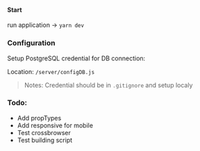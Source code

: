 #### Start

run application -> `yarn dev`

### Configuration

Setup PostgreSQL credential for DB connection:

Location: `/server/configDB.js`

> Notes: Credential should be in `.gitignore` and setup localy

### Todo:

- Add propTypes
- Add responsive for mobile
- Test crossbrowser
- Test building script
